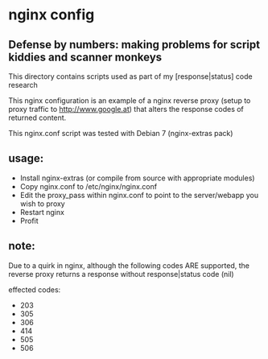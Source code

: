nginx config
============

Defense by numbers: making problems for script kiddies and scanner monkeys
--------------------------------------------------------------------------

This directory contains scripts used as part of my [response|status] code research

This nginx configuration is an example of a nginx reverse proxy (setup to proxy traffic to http://www.google.at) that alters the response codes of returned content.

This nginx.conf script was tested with Debian 7 (nginx-extras pack)


usage:
------

- Install nginx-extras (or compile from source with appropriate modules)
- Copy nginx.conf to /etc/nginx/nginx.conf
- Edit the proxy_pass within nginx.conf to point to the server/webapp you wish to proxy
- Restart nginx
- Profit

note:
-----

Due to a quirk in nginx, although the following codes ARE supported, the reverse proxy returns a response without response|status code (nil)

effected codes:

- 203
- 305
- 306
- 414
- 505
- 506